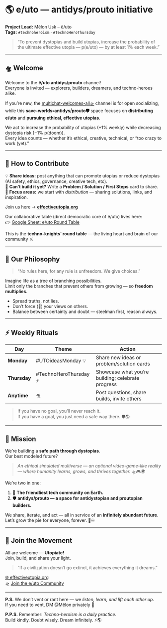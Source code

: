 # 🌎 e/uto — antidys/prouto initiative  
**Project Lead:** Mêlon Usk – ê/uto  
**Tags:** `#technoheroism` · `#TechnoHeroThursday`  

> “To prevent dystopias and build utopias, increase the probability of the ultimate effective utopia — p(e/uto) — by at least 1% each week.”

---

## 🛸 Welcome

Welcome to the **ê/uto antidys/prouto** channel!  
Everyone is invited — explorers, builders, dreamers, and techno-heroes alike.

If you’re new, the [⁠multichat-welcomes-all🛸](#) channel is for open socializing, while this **save-worlds꞊antidys⧸prouto🛡️** space focuses on **distributing e/uto** and **pursuing ethical, effective utopias**.

We act to increase the probability of utopias (+1% weekly) while decreasing dystopia risk (−1% p(doom)).  
Every idea counts — whether it’s ethical, creative, technical, or “too crazy to work (yet).”  

---

## 🧩 How to Contribute

💡 **Share ideas:** post anything that can promote utopias or reduce dystopias (AI safety, ethics, governance, creative tech, etc).  
🪪 **Can’t build it yet?** Write a **Problem / Solution / First Steps** card to share.  
🧭 **Focus areas:** we start with *distribution* — sharing solutions, links, and inspiration.  

Join us here → [**effectiveutopia.org**](http://effectiveutopia.org/)  

Our collaborative table (direct democratic core of ê/uto) lives here:  
👉 [Google Sheet: e/uto Round Table](https://docs.google.com/spreadsheets/d/1MdaJZFffoT47z7x7S6Kc9nUwHssbwGVL1iemuZ7bde4/edit?usp=sharing)

This is the **techno-knights’ round table** — the living heart and brain of our community ⚔️

---

## 🌳 Our Philosophy

> “No rules here, for any rule is unfreedom. We give choices.”

Imagine life as a tree of branching possibilities.  
Limit only the branches that prevent others from growing — so **freedom multiplies**.

- Spread truths, not lies.  
- Don’t force (🤖) your views on others.  
- Balance between certainty and doubt — steelman first, reason always.  

---

## ⚡️ Weekly Rituals

| Day | Theme | Action |
|-----|--------|--------|
| **Monday** | #UTOideasMonday 💡 | Share new ideas or problem/solution cards |
| **Thursday** | #TechnoHeroThursday ⚡ | Showcase what you’re building; celebrate progress |
| **Anytime** | 🛸 | Post questions, share builds, invite others |

> If you have no goal, you’ll never reach it.  
> If you have a goal, you just need a safe way there. 🛡️🌎  

---

## 🚀 Mission

We’re building a **safe path through dystopias**.  
Our best modeled future?  
> *An ethical simulated multiverse — an optional video-game-like reality — where humanity learns, grows, and thrives together.* 🛸🎮🌍  

We’re two in one:
1. 🌱 **The friendliest tech community on Earth.**
2. 🛡️ **antidys/prouto — a space for antidystopian and proutopian builders.**

We share, iterate, and act — all in service of an **infinitely abundant future**.  
Let’s grow the pie for everyone, forever. 🦄♾️  

---

## 🤝 Join the Movement

All are welcome — **Utopiate!**  
Join, build, and share your light.  
> “If a civilization doesn’t go extinct, it achieves everything it dreams.”  

[🌐 effectiveutopia.org](http://effectiveutopia.org/)  
🛸 [Join the e/uto Community](http://effectiveutopia.org/i)  

---

**P.S.** We don’t vent or rant here — we *listen, learn, and lift each other up*.  
If you need to vent, DM @Mêlon privately 💬  

**P.P.S.** Remember: *Techno-heroism is a daily practice.*  
Build kindly. Doubt wisely. Dream infinitely. ⚡🌎
